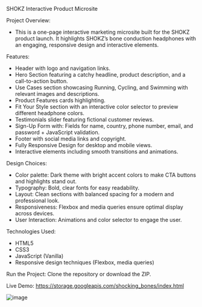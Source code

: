 SHOKZ Interactive Product Microsite

Project Overview:
- This is a one-page interactive marketing microsite built for the SHOKZ product launch. It highlights SHOKZ’s bone conduction headphones with an engaging, responsive design and interactive elements.

Features:
  - Header with logo and navigation links.
  - Hero Section featuring a catchy headline, product description, and a call-to-action button.
  - Use Cases section showcasing Running, Cycling, and Swimming with relevant images and descriptions.
  - Product Features cards highlighting.
  - Fit Your Style section with an interactive color selector to preview different headphone colors.
  - Testimonials slider featuring fictional customer reviews.
  - Sign-Up Form with: Fields for name, country, phone number, email, and password + JavaScript validation.
  - Footer with social media links and copyright.
  - Fully Responsive Design for desktop and mobile views.
  - Interactive elements including smooth transitions and animations.


 Design Choices:
 - Color palette: Dark theme with bright accent colors to make CTA buttons and highlights stand out.
 - Typography: Bold, clear fonts for easy readability.
 - Layout: Clean sections with balanced spacing for a modern and professional look.
 - Responsiveness: Flexbox and media queries ensure optimal display across devices.
 - User Interaction: Animations and color selector to engage the user.


Technologies Used:
- HTML5
- CSS3
- JavaScript (Vanilla)
- Responsive design techniques (Flexbox, media queries)

Run the Project:
Clone the repository or download the ZIP.

Live Demo:
https://storage.googleapis.com/shocking_bones/index.html

![image](https://github.com/user-attachments/assets/b5f5c9ac-cd21-47f0-b920-b900f26f2440)

 



